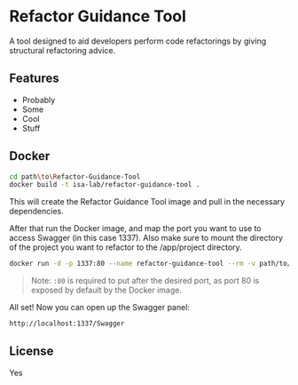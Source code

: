 # Refactor Guidance Tool
A tool designed to aid developers perform code refactorings by giving structural refactoring advice.

## Features
- Probably
- Some
- Cool
- Stuff

## Docker

```sh
cd path\to\Refactor-Guidance-Tool
docker build -t isa-lab/refactor-guidance-tool .
```

This will create the Refactor Guidance Tool image and pull in the necessary dependencies.

After that run the Docker image, and map the port you want to use to access Swagger (in this case 1337).
Also make sure to mount the directory of the project you want to refactor to the /app/project directory.

```sh
docker run -d -p 1337:80 --name refactor-guidance-tool --rm -v path/to/refactor/project:/app/project isa-lab/refactor-guidance-tool
```

> Note: `:80` is required to put after the desired port, as port 80 is exposed by default by the Docker image.

All set! Now you can open up the Swagger panel:

```sh
http://localhost:1337/Swagger
```

## License

Yes
